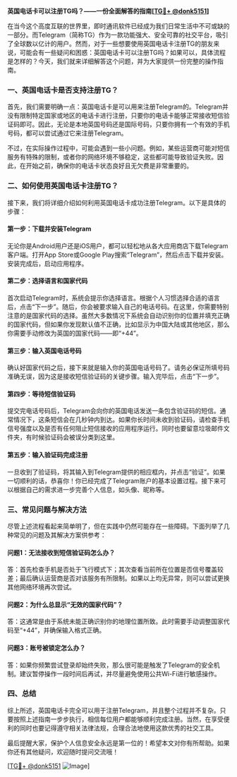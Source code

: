 **英国电话卡可以注册TG吗？——一份全面解答的指南[[TG💪+ @donk5151](https://t.me/s/donk5151)]**

在当今这个高度互联的世界里，即时通讯软件已经成为我们日常生活中不可或缺的一部分。而Telegram（简称TG）作为一款功能强大、安全可靠的社交平台，吸引了全球数以亿计的用户。然而，对于一些想要使用英国电话卡注册TG的朋友来说，可能会有一些疑问和困惑：英国电话卡可以注册TG吗？如果可以，具体流程是怎样的？今天，我们就来详细解答这个问题，并为大家提供一份完整的操作指南。

### 一、英国电话卡是否支持注册TG？

首先，我们需要明确一点：英国电话卡是可以用来注册Telegram的。Telegram并没有限制特定国家或地区的电话卡进行注册，只要你的电话卡能够正常接收短信验证码即可。因此，无论是本地英国号码还是国际号码，只要你拥有一个有效的手机号码，都可以尝试通过它来注册Telegram。

不过，在实际操作过程中，可能会遇到一些小问题。例如，某些运营商可能对短信服务有特殊的限制，或者你的网络环境不够稳定，这些都可能导致验证失败。因此，在开始之前，确保你的电话卡状态良好且无欠费是非常重要的。

### 二、如何使用英国电话卡注册TG？

接下来，我们将详细介绍如何利用英国电话卡成功注册Telegram。以下是具体的步骤：

#### 第一步：下载并安装Telegram

无论你是Android用户还是iOS用户，都可以轻松地从各大应用商店下载Telegram客户端。打开App Store或Google Play搜索“Telegram”，然后点击下载并安装。安装完成后，启动应用程序。

#### 第二步：选择语言和国家代码

首次启动Telegram时，系统会提示你选择语言。根据个人习惯选择合适的语言后，点击“下一步”。随后，你会被要求输入自己的电话号码。在这里，你需要特别注意的是国家代码的选择。虽然大多数情况下系统会自动识别你的位置并填充正确的国家代码，但如果你发现默认值不正确，比如显示为中国大陆或其他地区，那么你需要手动修改为英国的国家代码——即“+44”。

#### 第三步：输入英国电话号码

确认好国家代码之后，接下来就是输入你的英国电话号码了。请务必保证所填号码准确无误，因为这是接收短信验证码的关键步骤。输入完毕后，点击“下一步”。

#### 第四步：等待短信验证码

提交完电话号码后，Telegram会向你的英国电话发送一条包含验证码的短信。通常情况下，这条短信会在几秒钟内到达。如果你长时间未收到验证码，请检查手机信号强度以及是否有任何阻止短信接收的应用程序运行。同时也要留意垃圾邮件文件夹，有时候验证码会被误分类到这里。

#### 第五步：输入验证码完成注册

一旦收到了验证码，将其输入到Telegram提供的相应框内，并点击“验证”。如果一切顺利的话，恭喜你！你已经完成了Telegram账户的基本设置过程。接下来可以根据自己的需求进一步完善个人信息，如头像、昵称等。

### 三、常见问题与解决方法

尽管上述流程看起来简单明了，但在实践中仍然可能存在一些障碍。下面列举了几种常见的问题及其解决方案供参考：

#### 问题1：无法接收到短信验证码怎么办？
答：首先检查手机是否处于飞行模式下；其次查看当前所在位置是否信号覆盖较差；最后确认运营商是否对该服务有所限制。如果以上均无异常，则可以尝试更换其他网络环境再次尝试。

#### 问题2：为什么总显示“无效的国家代码”？
答：这通常是由于系统未能正确识别你的地理位置所致。此时需要手动调整国家代码至“+44”，并确保输入格式正确。

#### 问题3：账号被锁定怎么办？
答：如果你频繁尝试登录却始终失败，那么很可能是触发了Telegram的安全机制。建议暂停操作一段时间后再试，并尽量避免使用公共Wi-Fi进行敏感操作。

### 四、总结

综上所述，英国电话卡完全可以用于注册Telegram，并且整个过程并不复杂。只要按照上述指南一步步执行，相信每位用户都能够顺利完成注册。当然，在享受便利的同时也要记得遵守相关法律法规，合理合法地使用这款优秀的社交工具。

最后提醒大家，保护个人信息安全永远是第一位的！希望本文对你有所帮助。如果你还有其他疑问，欢迎随时提问交流哦！

[[TG💪+ @donk5151](https://t.me/s/donk5151) ![Image](https://i.postimg.cc/rwNCRYN7/Snipaste-2025-04-30-17-27-05.png)]